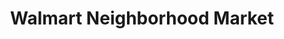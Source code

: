 ---
title: "Walmart Neighborhood Market"
url: /hinesville/walmart-neighborhood-market-east-general-stewart-way/
shop: supermarket
---